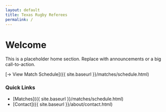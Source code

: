 ```yaml
---
layout: default
title: Texas Rugby Referees
permalink: /
---
```


# Welcome
This is a placeholder home section. Replace with announcements or a big call-to-action.

[→ View Match Schedule]({{ site.baseurl }}/matches/schedule.html)

### Quick Links
- [Matches]({{ site.baseurl }}/matches/schedule.html)
- [Contact]({{ site.baseurl }}/about/contact.html)
